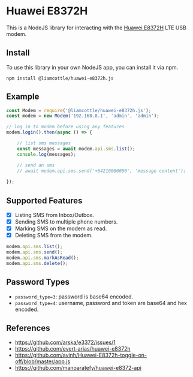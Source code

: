 # Huawei E8372H

This is a NodeJS library for interacting with the [Huawei E8372H](https://consumer.huawei.com/en/routers/e8372/) LTE USB modem.

## Install

To use this library in your own NodeJS app, you can install it via npm.

```shell
npm install @liamcottle/huawei-e8372h.js
```

## Example

```js
const Modem = require('@liamcottle/huawei-e8372h.js');
const modem = new Modem('192.168.8.1', 'admin', 'admin');

// log in to modem before using any features
modem.login().then(async () => {

    // list sms messages
    const messages = await modem.api.sms.list();
    console.log(messages);

    // send an sms
    // await modem.api.sms.send('+64210000000', 'message content');
    
});
```

## Supported Features

- [x] Listing SMS from Inbox/Outbox.
- [x] Sending SMS to multiple phone numbers.
- [x] Marking SMS on the modem as read.
- [x] Deleting SMS from the modem.

```js
modem.api.sms.list();
modem.api.sms.send();
modem.api.sms.markAsRead();
modem.api.sms.delete();
```


## Password Types

- `password_type=3`: password is base64 encoded.
- `password_type=4`: username, password and token are base64 and hex encoded.

## References

- https://github.com/arska/e3372/issues/1
- https://github.com/evert-arias/huawei-e8372h
- https://github.com/avinh/Huawei-E8372h-toggle-on-off/blob/master/app.js
- https://github.com/manoaratefy/huawei-e8372-api
